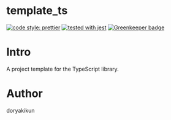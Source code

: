 # template_ts
[![code style: prettier](https://img.shields.io/badge/code_style-prettier-ff69b4.svg?style=flat-square)](https://github.com/prettier/prettier)
[![tested with jest](https://img.shields.io/badge/tested_with-jest-99424f.svg?style=flat-square)](https://github.com/facebook/jest) [![Greenkeeper badge](https://badges.greenkeeper.io/dorayakikun/template_ts.svg)](https://greenkeeper.io/)

# Intro

A project template for the TypeScript library.

# Author

doryakikun